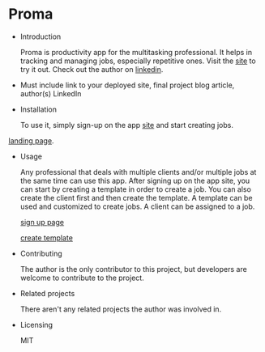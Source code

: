 # Proma

- Introduction
  
	Proma is productivity app for the multitasking professional. It helps in tracking and managing jobs, especially repetitive ones. Visit the [site](proma.abunabil.tech) to try it out. Check out the author on [linkedin](https://www.linkedin.com/in/ruhullahi-muhammad-82891a90). 
- Must include link to your deployed site, final project blog article, author(s) LinkedIn

- Installation

	To use it, simply sign-up on the app  [site](proma.abunabil.tech) and start creating jobs.

[landing page](landing1.png).

- Usage

	Any professional that deals with multiple clients and/or multiple jobs at the same time can use this app. After signing up on the app site, you can start by creating a 	template in order to create a job. You can also create the client first and then create the template. A template can be used and customized to create jobs. A client can be assigned to a job.

	[sign up page](signup.png)

	[create template](template.png)


- Contributing

	The author is the only contributor to this project, but developers are welcome to contribute to the project.

- Related projects

	There aren't any related projects the author was involved in.

- Licensing

	MIT
